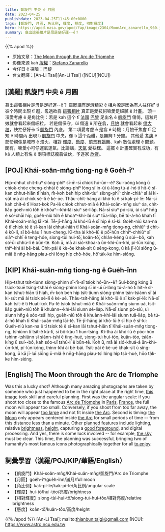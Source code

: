 ```yaml
---
title: 凱旋門 中央 ê 月圓
date: 2023-04-25
publishdate: 2023-04-25T11:45:00+0800
tags: [凱旋門, 月圓, 角比例, 輝度, 懸度, 相對輝度]
hero: https://apod.nasa.gov/apod/fap/image/2304/MoonArc_zanarello_960.jpg
summary: 翕出這張相片是毋是足好運--ê？
---
```


{{% apod %}}

- 原始文章：[The Moon through the Arc de Triomphe](https://apod.nasa.gov/apod/ap230425.html)
- 影像來源 kah [版權][copyright]：[Stefano Zanarello](https://www.instagram.com/stefano.zanarello/)
- 今仔日 ê 探險：[巴黎][Paris]
- 台文翻譯：[An-Li Tsai][An-Li Tsai] ([NCU][NCU])

## [漢羅] 凱旋門 中央 ê 月圓
翕出這張相片是毋是足好運--ê？
雖罔講有足濟精彩 ê 相片攏是因為有人拄仔好 tī 彼个時間出現 tī 遐，毋過欲翕 [這張相片][this image] 真正是愛技術嘛愛足細膩 ê 計畫。
頭一項愛考慮 ê 是角比例：若是 kah 這个 tī [法國][France] [巴黎][Paris] 足出名 ê [凱旋門][Arc de Triomphe] 傷倚，這粒月娘就會看起來傷細粒。
若是傷保守，ùi 傷遠 ê 所在翕，[月娘][the Moon] 就會看起來 [傷大粒][too large]，袂拄仔好卡 tī [凱旋門][the Arc 1] 內底。
第二項愛考慮 ê 是翕 ê 時機：月娘干焦會 tī 足短 ê 時間內 出現 tī [凱旋門][the Arc 2] 中央，像 tī 這个距離，是無夠 1 分鐘。
其他愛 [考慮][planned] ê 部份親像是城市 ê 燈火、相對 [輝度][brightness]、[懸度][height]、[前景有媠無][good foreground]、kah 數位處理 ê 問題。
閣有，嘛愛小可仔運氣運氣，比論講，[天氣][the sky] 愛袂䆀。
這擺 ê 計畫確實有成功，有 kā 人類上有名 ê 兩項標誌攏翕做伙，予逐家 [欣賞][to enjoy]。

## [POJ] Khái-soân-mn̂g tiong-ng ê Goe̍h-îⁿ
Hip-chhut chit-tiuⁿ siòng-phìⁿ sī-m̄-sī chiok hó-ūn--ê?
Sui-bóng kóng ū chiok-chōe cheng-chhái ê siòng-phìⁿ lóng sī in-ūi ū-lâng tú-á-hó tī hit-ê sî-kan chhut-hiān tī hiah, m̄-koh beh hip chit-tiuⁿ siòng-phìⁿ chin-chiàⁿ sī ài ki-su̍t mā ài chiok sè-lī ê kè-ōe.
Thâu-chi̍t-hāng ài khó-lū ê sī kak-pí-lē: Nā-sī kah chit-ê tī Hoat-kok Pa-lê chiok chhut-miâ ê Khái-soân-mn̂g siuⁿ óa, chit-lia̍p goe̍h-niû to̍h ē khòaⁿ--khí-lâi siuⁿ sè-lia̍p.
Nā-sī siuⁿ pó-siú, ùi siuⁿ hn̄g ê só͘-chāi hip, goe̍h-niû to̍h ē khòaⁿ-khí-lâi siuⁿ tōa-lia̍p, bē tú-á-hó khah tī Khái-soân-mn̂g lāi-té.
Tē-jī-hāng ài khó-lū ê sī hip ê sî-ki: Goe̍h-niû kan-na ē tī chiok té ê sî-kan lāi chhut-hiān tī Khái-soân-mn̂g tiong-ng, chhiūⁿ tī chit-ê kū-lī, sī bô-kàu 1 hun-cheng.
Kî-tha ài khó-lū ê pō͘-hūn chhiⁿ-chhiūⁿ sī siâⁿ-chhī ê teng-hóe, siong-tùi hui-tō͘, koân-tō͘, chiân-kéng ū súi--bô, kah só͘-ūi chhú-lí ê būn-tê.
Koh ū, mā ài sió-khóa-á ūn-khì-ūn-khì, pí-lūn kóng, thiⁿ-khì ài bē-bái.
Chit-pái ê kè-ōe khak-si̍t ū sêng-kong, ū kā jī-lūi siōng ū-miâ ê nn̄g-hāng piau-chì lóng hip chò-hóe, hō͘ ta̍k-ke him-sióng.

## [KIP] Khái-suân-mn̂g tiong-ng ê Gue̍h-înn
Hip-tshut tsit-tiunn siòng-phìnn sī-m̄-sī tsiok hó-ūn--ê?
Sui-bóng kóng ū tsiok-tsuē tsing-tshái ê siòng-phìnn lóng sī in-uī ū-lâng tú-á-hó tī hit-ê sî-kan tshut-hiān tī hiah, m̄-koh beh hip tsit-tiunn siòng-phìnn tsin-tsiànn sī ài ki-su̍t mā ài tsiok sè-lī ê kè-uē.
Thâu-tsi̍t-hāng ài khó-lū ê sī kak-pí-lē: Nā-sī kah tsit-ê tī Huat-kok Pa-lê tsiok tshut-miâ ê Khái-suân-mn̂g siunn uá, tsit-lia̍p gue̍h-niû to̍h ē khuànn--khí-lâi siunn sè-lia̍p.
Nā-sī siunn pó-siú, uì siunn hn̄g ê sóo-tsāi hip, gue̍h-niû to̍h ē khuànn-khí-lâi siunn tuā-lia̍p, bē tú-á-hó khah tī Khái-suân-mn̂g lāi-té.
Tē-jī-hāng ài khó-lū ê sī hip ê sî-ki: Gue̍h-niû kan-na ē tī tsiok té ê sî-kan lāi tshut-hiān tī Khái-suân-mn̂g tiong-ng, tshiūnn tī tsit-ê kū-lī, sī bô-kàu 1 hun-tsing.
Kî-tha ài khó-lū ê pōo-hūn tshinn-tshiūnn sī siânn-tshī ê ting-hué, siong-tuì hui-tōo, kuân-tōo, tsiân-kíng ū suí--bô, kah sóo-uī tshú-lí ê būn-tê.
Koh ū, mā ài sió-khuá-á ūn-khì-ūn-khì, pí-lūn kóng, thinn-khì ài bē-bái.
Tsit-pái ê kè-uē khak-si̍t ū sîng-kong, ū kā jī-luī siōng ū-miâ ê nn̄g-hāng piau-tsì lóng hip tsò-hué, hōo ta̍k-ke him-sióng.

## [English] The Moon through the Arc de Triomphe
Was this a lucky shot?
Although many amazing photographs are taken by someone who just happened to be in the right place at the right time, [this image][this image] took skill and careful planning.
First was the angular scale: if you shoot too close to the famous [Arc de Triomphe][Arc de Triomphe] in [Paris][Paris], [France][France], the full moon will appear too small.
Conversely, if you shoot from too far away, the moon will appear [too large][too large] and not fit inside [the Arc][the Arc 1].
Second is timing: [the Moon][the Moon] only appears centered inside [the Arc][the Arc 2] for small periods of time -- from this distance less than a minute.
Other [planned][planned] features include lighting, relative [brightness][brightness], [height][height], capturing a [good foreground][good foreground], and digital processing.
And yes, there is some luck involved -- for example, [the sky][the sky] must be clear.
This time, the planning was successful, bringing two of humanity's most famous icons photographically together for all [to enjoy][to enjoy].

## 詞彙學習（漢羅/POJ/KIP/華語/English）
- 【凱旋門】Khái-soân-mn̂g/Khái-suân-mn̂g/凱旋門/Arc de Triomphe
- 【月圓】goe̍h-îⁿ/gue̍h-înn/滿月/full moon
- 【角比例】kak-pí-lē/kak-pí-lē/角比例/angular scale
- 【輝度】hui-tō͘/hui-tōo/亮度/brightness
- 【相對輝度】siong-tùi-hui-tō͘/siong-tuì-hui-tōo/相對亮度/relative brightness
- 【懸度】koân-tō͘/kuân-tōo/高度/height


{{% /apod %}}
[An-Li Tsai]: mailto:thianbun.taigi@gmail.com
[NCU]: https://www.astro.ncu.edu.tw

[copyright]: https://apod.nasa.gov/apod/fap/lib/about_apod.html#srapply
[License]: https://creativecommons.org/licenses/by/2.0/

[this image]:https://www.instagram.com/p/CrER4JxslXM/
[Arc de Triomphe]:https://en.wikipedia.org/wiki/Arc_de_Triomphe
[Paris]:https://youtu.be/72kRM86V-dw
[France]:https://en.wikipedia.org/wiki/France
[too large]:https://media-be.chewy.com/wp-content/uploads/2019/10/29114842/pet-boops-main.jpg
[the Arc 1]:https://www.paris-arc-de-triomphe.fr/
[the Moon]:https://moon.nasa.gov/moon-in-motion/moon-phases/
[the Arc 2]:https://youtu.be/agnZuZkqW-M
[planned]:https://apod.nasa.gov/apod/ap210913.html
[brightness]:https://apod.nasa.gov/apod/ap230308.html
[height]:https://apod.nasa.gov/apod/ap110417.html
[good foreground]:https://apod.nasa.gov/apod/ap221213.html
[the sky]:https://apod.nasa.gov/apod/ap220321.html
[to enjoy]:https://www.boredpanda.com/blog/wp-content/uploads/2015/09/happy-cat-smiling-23__880.jpg

